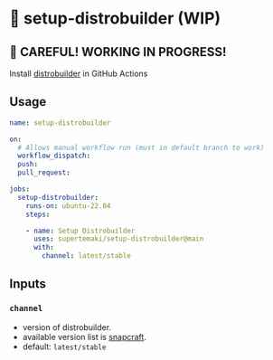 # :construction: setup-distrobuilder (WIP)
## :rotating_light: CAREFUL! WORKING IN PROGRESS!

Install [distrobuilder](https://linuxcontainers.org/distrobuilder/introduction/) in GitHub Actions

## Usage

```yml
name: setup-distrobuilder

on:
  # Allows manual workflow run (must in default branch to work)
  workflow_dispatch:
  push:
  pull_request:

jobs:
  setup-distrobuilder:
    runs-on: ubuntu-22.04
    steps:

    - name: Setup Distrobuilder
      uses: supertemaki/setup-distrobuilder@main
      with:
        channel: latest/stable
```

## Inputs

### `channel`

- version of distrobuilder.
- available version list is [snapcraft](https://snapcraft.io/distrobuilder).
- default: `latest/stable`
